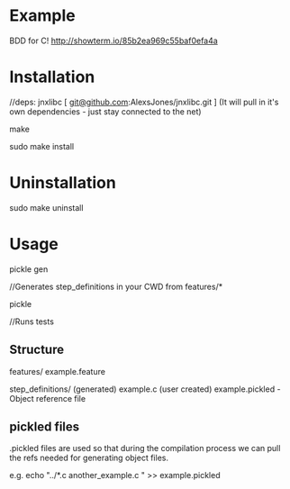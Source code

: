 Example
=======
BDD for C!
http://showterm.io/85b2ea969c55baf0efa4a

Installation
===========

//deps: jnxlibc [ git@github.com:AlexsJones/jnxlibc.git ]
(It will pull in it's own dependencies - just stay connected to the net)

make

sudo make install


Uninstallation
=============

sudo make uninstall


Usage
=====

pickle gen

//Generates step_definitions in your CWD from features/*

pickle

//Runs tests


Structure
---------

features/
		example.feature

step_definitions/
				(generated) example.c
				(user created) example.pickled - Object reference file

pickled files
-------------
.pickled files are used so that during the compilation process we can pull the refs needed for generating object files.

e.g. echo "../*.c another_example.c " >> example.pickled
